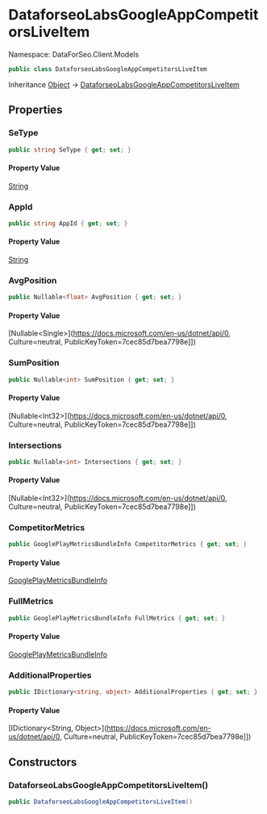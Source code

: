 # DataforseoLabsGoogleAppCompetitorsLiveItem

Namespace: DataForSeo.Client.Models

```csharp
public class DataforseoLabsGoogleAppCompetitorsLiveItem
```

Inheritance [Object](https://docs.microsoft.com/en-us/dotnet/api/Object) → [DataforseoLabsGoogleAppCompetitorsLiveItem](./DataforseoLabsGoogleAppCompetitorsLiveItem.md)

## Properties

### **SeType**

```csharp
public string SeType { get; set; }
```

#### Property Value

[String](https://docs.microsoft.com/en-us/dotnet/api/String)<br>

### **AppId**

```csharp
public string AppId { get; set; }
```

#### Property Value

[String](https://docs.microsoft.com/en-us/dotnet/api/String)<br>

### **AvgPosition**

```csharp
public Nullable<float> AvgPosition { get; set; }
```

#### Property Value

[Nullable&lt;Single&gt;](https://docs.microsoft.com/en-us/dotnet/api/0, Culture=neutral, PublicKeyToken=7cec85d7bea7798e]])<br>

### **SumPosition**

```csharp
public Nullable<int> SumPosition { get; set; }
```

#### Property Value

[Nullable&lt;Int32&gt;](https://docs.microsoft.com/en-us/dotnet/api/0, Culture=neutral, PublicKeyToken=7cec85d7bea7798e]])<br>

### **Intersections**

```csharp
public Nullable<int> Intersections { get; set; }
```

#### Property Value

[Nullable&lt;Int32&gt;](https://docs.microsoft.com/en-us/dotnet/api/0, Culture=neutral, PublicKeyToken=7cec85d7bea7798e]])<br>

### **CompetitorMetrics**

```csharp
public GooglePlayMetricsBundleInfo CompetitorMetrics { get; set; }
```

#### Property Value

[GooglePlayMetricsBundleInfo](./GooglePlayMetricsBundleInfo.md)<br>

### **FullMetrics**

```csharp
public GooglePlayMetricsBundleInfo FullMetrics { get; set; }
```

#### Property Value

[GooglePlayMetricsBundleInfo](./GooglePlayMetricsBundleInfo.md)<br>

### **AdditionalProperties**

```csharp
public IDictionary<string, object> AdditionalProperties { get; set; }
```

#### Property Value

[IDictionary&lt;String, Object&gt;](https://docs.microsoft.com/en-us/dotnet/api/0, Culture=neutral, PublicKeyToken=7cec85d7bea7798e]])<br>

## Constructors

### **DataforseoLabsGoogleAppCompetitorsLiveItem()**

```csharp
public DataforseoLabsGoogleAppCompetitorsLiveItem()
```
